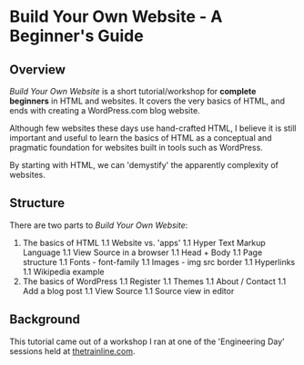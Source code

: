 Build Your Own Website - A Beginner's Guide
===========================================

Overview
--------

*Build Your Own Website* is a short tutorial/workshop for **complete beginners** in HTML and websites. It covers the very basics of HTML, and ends with creating a WordPress.com blog website.

Although few websites these days use hand-crafted HTML, I believe it is still important and useful to learn the basics of HTML as a conceptual and pragmatic foundation for websites built in tools such as WordPress.

By starting with HTML, we can 'demystify' the apparently complexity of websites.

Structure
---------

There are two parts to *Build Your Own Website*:
1. The basics of HTML
1.1 Website vs. 'apps'
1.1 Hyper Text Markup Language
1.1 View Source in a browser
1.1 Head + Body
1.1 Page structure
1.1 Fonts - font-family
1.1 Images - img src border
1.1 Hyperlinks
1.1 Wikipedia example
1. The basics of WordPress
1.1 Register
1.1 Themes
1.1 About / Contact
1.1 Add a blog post
1.1 View Source
1.1 Source view in editor



Background
----------

This tutorial came out of a workshop I ran at one of the 'Engineering Day' sessions held at [thetrainline.com](http://engineering.thetrainline.com/). 